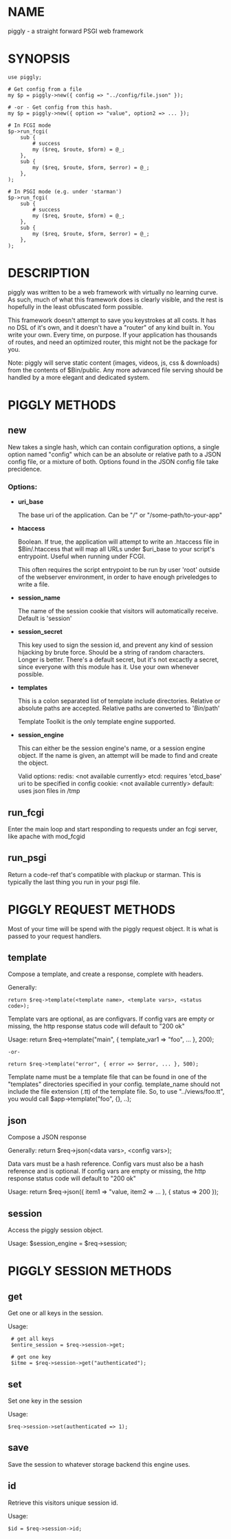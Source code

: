 # NAME

piggly - a straight forward PSGI web framework

# SYNOPSIS

    use piggly;

    # Get config from a file
    my $p = piggly->new({ config => "../config/file.json" });

    # -or - Get config from this hash.
    my $p = piggly->new({ option => "value", option2 => ... });

    # In FCGI mode
    $p->run_fcgi(
        sub {
            # success
            my ($req, $route, $form) = @_;
        },
        sub {
            my ($req, $route, $form, $error) = @_;
        },
    );

    # In PSGI mode (e.g. under 'starman')
    $p->run_fcgi(
        sub {
            # success
            my ($req, $route, $form) = @_;
        },
        sub {
            my ($req, $route, $form, $error) = @_;
        },
    );

# DESCRIPTION

piggly was written to be a web framework with virtually 
no learning curve.  As such, much of what this framework does is 
clearly visible, and the rest is hopefully in the least
obfuscated form possible.  

This framework doesn't attempt to save you keystrokes at all costs.  It has no
DSL of it's own, and it doesn't have a "router" of any kind built in.  You write your 
own. Every time, on purpose.  If your application has thousands of routes, and need
an optimized router, this might not be the package for you.

Note: piggly will serve static content (images, videos, js, css & downloads) from the contents of $Bin/public. Any more advanced file serving should be handled by a more elegant and dedicated system. 

# PIGGLY METHODS

## new

New takes a single hash, which can contain configuration options, a single option 
named "config" which can be an absolute or relative path to a JSON config file, 
or a mixture of both.   Options found in the JSON config file take precidence.

### Options:

- **uri\_base**

    The base uri of the application. Can be "/" or "/some-path/to-your-app"

- **htaccess**

    Boolean.  If true, the application will attempt to write an .htaccess file 
    in $Bin/.htaccess that will map all URLs under $uri\_base to your script's 
    entrypoint.  Useful when running under FCGI.

    This often requires the script entrypoint to be run by user 'root' outside of 
    the webserver environment, in order to have enough priveledges to write a file.

- **session\_name**

    The name of the session cookie that visitors will automatically receive. Default is 'session'

- **session\_secret**

    This key used to sign the session id, and prevent any kind of session hijacking by brute force. 
    Should be a string of random characters. Longer is better. There's a default secret, but it's not
    excactly a secret, since everyone with this module has it.  Use your own whenever possible.

- **templates**

    This is a colon separated list of template include directories.  Relative or absolute
    paths are accepted.  Relative paths are converted to '$Bin/$path'

    Template Toolkit is the only template engine supported.

- **session\_engine**

    This can either be the session engine's name, or a session engine object.  If the name
    is given, an attempt will be made to find and create the object.

    Valid options: 
       redis: &lt;not available currently>
       etcd:  requires 'etcd\_base' uri to be specified in config
       cookie: &lt;not available currently>
       default: uses json files in /tmp

## run\_fcgi

Enter the main loop and start responding to requests under an fcgi server, like apache with mod\_fcgid

## run\_psgi

Return a code-ref that's compatible with plackup or starman.  This is typically the last thing you run in 
your psgi file.

# PIGGLY REQUEST METHODS

Most of your time will be spend with the piggly request object. It is what is passed to your
request handlers.

## template

Compose a template, and create a response, complete with headers.

Generally:

    return $req->template(<template name>, <template vars>, <status code>);

Template vars are optional, as are configvars.  If config vars are empty or missing, the
http response status code will default to "200 ok"

Usage:
    return $req->template("main", { template\_var1 => "foo", ... }, 200);

    -or-

    return $req->template("error", { error => $error, ... }, 500);

Template name must be a template file that can be found in one of the "templates" directories
specified in your config.  template\_name should not include the file extension (.tt) of the 
template file.   So, to use "../views/foo.tt", you would call $app->template("foo", {}, ..);

## json

Compose a JSON response

Generally:
    return $req->json(&lt;data vars>, &lt;config vars>);

Data vars must be a hash reference. Config vars must also be a hash reference and is optional.
If config vars are empty or missing, the http response status code will default to "200 ok"

Usage:
    return $req->json({ item1 => "value, item2 => ... }, { status => 200 });

## session

Access the piggly session object.

Usage:
   $session\_engine = $req->session;

# PIGGLY SESSION METHODS

## get

Get one or all keys in the session. 

Usage:

     # get all keys
     $entire_session = $req->session->get;

     # get one key
     $itme = $req->session->get("authenticated");
     

## set

Set one key in the session

Usage:

    $req->session->set(authenticated => 1);

## save

Save the session to whatever storage backend this engine uses.

## id

Retrieve this visitors unique session id.

Usage:

    $id = $req->session->id;
